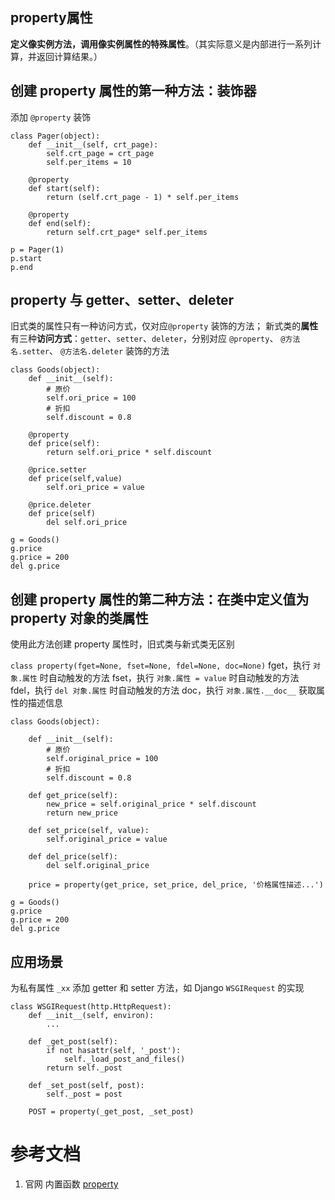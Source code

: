 ## property属性
**定义像实例方法，调用像实例属性的特殊属性**。（其实际意义是内部进行一系列计算，并返回计算结果。）

## 创建 property 属性的第一种方法：装饰器
添加 `@property` 装饰

```
class Pager(object):
	def __init__(self, crt_page):
		self.crt_page = crt_page
		self.per_items = 10

	@property
	def start(self):
		return (self.crt_page - 1) * self.per_items

	@property
	def end(self):
		return self.crt_page* self.per_items

p = Pager(1)
p.start
p.end
```

## property 与 getter、setter、deleter
旧式类的属性只有一种访问方式，仅对应`@property` 装饰的方法；
新式类的**属性**有三种**访问方式**：`getter`、`setter`、`deleter`，分别对应 `@property`、 `@方法名.setter`、 `@方法名.deleter` 装饰的方法

```
class Goods(object):
	def __init__(self):
		# 原价
		self.ori_price = 100
		# 折扣
		self.discount = 0.8	

	@property
	def price(self):
		return self.ori_price * self.discount

	@price.setter
	def price(self,value)
		self.ori_price = value

	@price.deleter
	def price(self)
		del self.ori_price

g = Goods()
g.price
g.price = 200
del g.price
```

## 创建 property 属性的第二种方法：在类中定义值为 property 对象的类属性
使用此方法创建 property 属性时，旧式类与新式类无区别

`class property(fget=None, fset=None, fdel=None, doc=None)`
fget，执行 `对象.属性` 时自动触发的方法
fset，执行 `对象.属性 = value` 时自动触发的方法
fdel，执行 `del 对象.属性` 时自动触发的方法
doc，执行 `对象.属性.__doc__` 获取属性的描述信息

```
class Goods(object):

    def __init__(self):
        # 原价
        self.original_price = 100
        # 折扣
        self.discount = 0.8

    def get_price(self):
        new_price = self.original_price * self.discount
        return new_price

    def set_price(self, value):
        self.original_price = value

    def del_price(self):
        del self.original_price

    price = property(get_price, set_price, del_price, '价格属性描述...')

g = Goods()
g.price
g.price = 200
del g.price
```

## 应用场景
为私有属性 `_xx` 添加 getter 和 setter 方法，如 Django `WSGIRequest` 的实现
```
class WSGIRequest(http.HttpRequest):
    def __init__(self, environ):
        ...

    def _get_post(self):
        if not hasattr(self, '_post'):
            self._load_post_and_files()
        return self._post

    def _set_post(self, post):
        self._post = post

    POST = property(_get_post, _set_post)
```

# 参考文档
1. 官网 内置函数 [property](https://docs.python.org/3.5/library/functions.html?highlight=property#property)